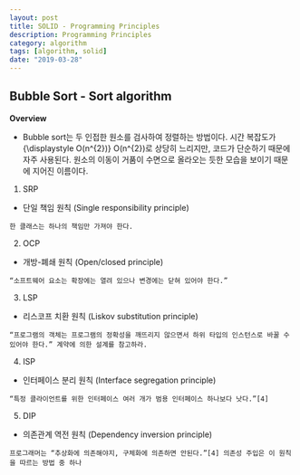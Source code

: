 ```yaml
---
layout: post
title: SOLID - Programming Principles
description: Programming Principles
category: algorithm
tags: [algorithm, solid]
date: "2019-03-28"
---
```


**Bubble Sort - Sort algorithm**
-----

**Overview**
 - Bubble sort는 두 인접한 원소를 검사하여 정렬하는 방법이다. 시간 복잡도가 {\displaystyle O(n^{2})} O(n^{2})로 상당히 느리지만, 코드가 단순하기 때문에 자주 사용된다. 원소의 이동이 거품이 수면으로 올라오는 듯한 모습을 보이기 때문에 지어진 이름이다.

1. SRP
- 단일 책임 원칙 (Single responsibility principle)
```
한 클래스는 하나의 책임만 가져야 한다.
```

2. OCP
- 개방-폐쇄 원칙 (Open/closed principle)
```
“소프트웨어 요소는 확장에는 열려 있으나 변경에는 닫혀 있어야 한다.”
```

3. LSP
- 리스코프 치환 원칙 (Liskov substitution principle)
```
“프로그램의 객체는 프로그램의 정확성을 깨뜨리지 않으면서 하위 타입의 인스턴스로 바꿀 수 있어야 한다.” 계약에 의한 설계를 참고하라.
```

4. ISP
- 인터페이스 분리 원칙 (Interface segregation principle)
```
“특정 클라이언트를 위한 인터페이스 여러 개가 범용 인터페이스 하나보다 낫다.”[4]
```

5. DIP
- 의존관계 역전 원칙 (Dependency inversion principle)
```
프로그래머는 “추상화에 의존해야지, 구체화에 의존하면 안된다.”[4] 의존성 주입은 이 원칙을 따르는 방법 중 하나
```

